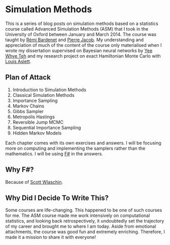 # Simulation Methods

This is a series of blog posts on simulation methods based on a statistics course called Advanced Simulation Methods (ASM) that I took in the University of Oxford between January and March 2014. The course was taught by [Rémi Bardenet](http://rbardenet.github.io/) and [Pierre Jacob](https://sites.google.com/site/pierrejacob/). My understanding and appreciation of much of the content of the course only materialised when I wrote my dissertation supervised on Bayesian neural networks by [Yee Whye Teh](https://www.stats.ox.ac.uk/~teh/) and my research project on exact Hamiltonian Monte Carlo with [Louis Aslett](http://www.louisaslett.com/).

## Plan of Attack

1. Introduction to Simulation Methods
2. Classical Simulation Methods
3. Importance Sampling
4. Markov Chains
5. Gibbs Sampler
6. Metropolis Hastings
7. Reversible Jump MCMC
8. Sequential Importance Sampling
9. Hidden Markov Models

Each chapter comes with its own exercises and answers. I will be focusing more on computing and implementing the samplers rather than the mathematics. I will be using [F#](https://fsharp.org/) in the answers.

## Why F#?

Because of [Scott Wlaschin](https://fsharpforfunandprofit.com/).

## Why Did I Decide To Write This?

Some courses are life-changing. This happened to be one of such courses for me. The ASM course made me work intensively on computational statistics, and looking back retrospectively, it undoubtedly set the trajectory of my career and brought me to where I am today. Aside from emotional attachments, the course was good fun and extremely enriching. Therefore, I made it a mission to share it with everyone!

